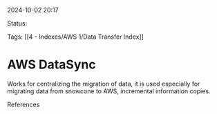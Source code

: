 2024-10-02 20:17

Status:

Tags:
[[4 - Indexes/AWS 1/Data Transfer Index]]
# AWS DataSync

Works for centralizing the migration of data, it is used especially for migrating data from snowcone to AWS, incremental information copies.



References 
[]()